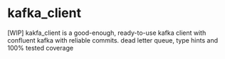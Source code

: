 # kafka_client
[WIP] kakfa_client is a good-enough, ready-to-use kafka client with confluent kafka with reliable commits. dead letter queue, type hints and 100% tested coverage 
